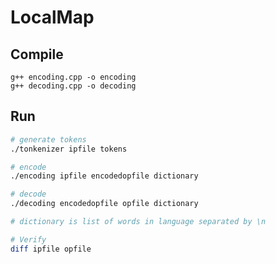 # LocalMap
## Compile
`g++ encoding.cpp -o encoding` <br/>
`g++ decoding.cpp -o decoding`
## Run
~~~~bash
# generate tokens
./tonkenizer ipfile tokens

# encode
./encoding ipfile encodedopfile dictionary

# decode
./decoding encodedopfile opfile dictionary

# dictionary is list of words in language separated by \n

# Verify
diff ipfile opfile
~~~~

